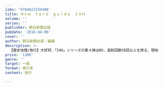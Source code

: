 ```yaml
---
isbn: '9784023339408'
title: Ｎｅｗ　Ｙｏｒｋ　ｇｕｉｄｅ　２４Ｈ
volume: ''
series: ''
publisher: 朝日新聞出版
pubdate: '2018-04-06'
cover: ''
author: 朝日新聞出版／編集
description: >-
  【歴史地理/旅行】大好評、「24H」シリーズの第４弾はNY。渡航回数50回以上を誇る、現地NYガイドライターユニットにる今もっともHOTな250軒ものスポットを紹介。朝から深夜まで「この時間だからこそ楽しめる！」が一冊に。街歩き地図＆地下鉄路線図付き。
price: '1300'
genre: ''
target: 一般
format: 単行本
content: 旅行

---
```

